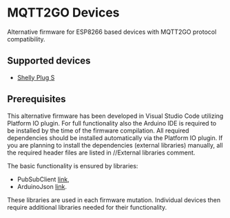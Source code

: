 # MQTT2GO Devices
Alternative firmware for ESP8266 based devices with MQTT2GO protocol compatibility.

## Supported devices

* [Shelly Plug S](./Shelly%20Plug%20S)

## Prerequisites
This alternative firmware has been developed in Visual Studio Code utilizing Platform IO plugin. For full functionality also the Arduino IDE is required to be installed by the time of the firmware compilation.
All required dependencies should be installed automatically via the Platform IO plugin. If you are planning to install the dependencies (external libraries) manually, all the required header files are listed in //External libraries comment.

The basic functionality is ensured by libraries:
* PubSubClient [link](https://github.com/knolleary/pubsubclient),
* ArduinoJson [link](https://github.com/bblanchon/ArduinoJson).

These libraries are used in each firmware mutation. Individual devices then require additional libraries needed for their functionality.
